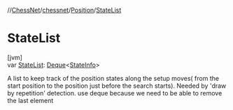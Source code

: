 //[ChessNet](../../../index.md)/[chessnet](../index.md)/[Position](index.md)/[StateList](-state-list.md)

# StateList

[jvm]\
var [StateList](-state-list.md): [Deque](https://docs.oracle.com/javase/8/docs/api/java/util/Deque.html)&lt;[StateInfo](../-state-info/index.md)&gt;

A list to keep track of the position states along the setup moves( from the start position to the position just before the search starts). Needed by 'draw by repetition' detection. use deque because we need to be able to remove the last element
